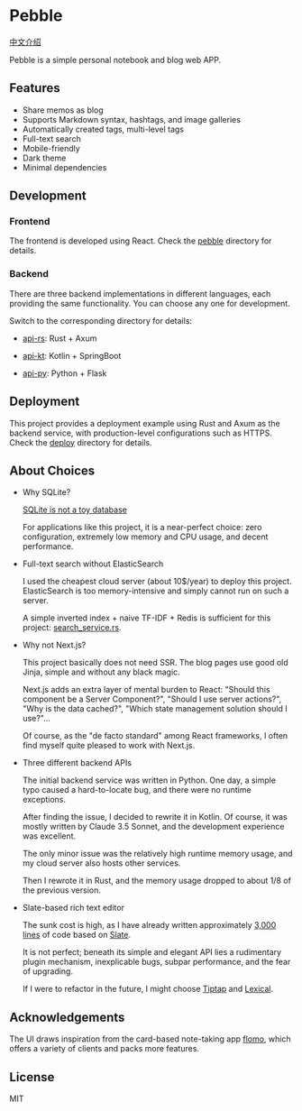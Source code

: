 # Pebble

[中文介绍](./README-zh.md)

Pebble is a simple personal notebook and blog web APP.

## Features

* Share memos as blog
* Supports Markdown syntax, hashtags, and image galleries
* Automatically created tags, multi-level tags
* Full-text search
* Mobile-friendly
* Dark theme
* Minimal dependencies

## Development

### Frontend

The frontend is developed using React. Check the [pebble](./pebble) directory for details.

### Backend

There are three backend implementations in different languages, each providing the same functionality. You can choose any one for development.

Switch to the corresponding directory for details:

* [api-rs](./api-rs): Rust + Axum

* [api-kt](./api-kt): Kotlin + SpringBoot

* [api-py](./api-py): Python + Flask

## Deployment

This project provides a deployment example using Rust and Axum as the backend service, with production-level configurations such as HTTPS. Check the [deploy](./deploy) directory for details.

## About Choices

* Why SQLite?

  [SQLite is not a toy database](https://antonz.org/sqlite-is-not-a-toy-database/)

  For applications like this project, it is a near-perfect choice: zero configuration, extremely low memory and CPU usage, and decent performance.

* Full-text search without ElasticSearch

  I used the cheapest cloud server (about 10$/year) to deploy this project. ElasticSearch is too memory-intensive and simply cannot run on such a server.

  A simple inverted index + naive TF-IDF + Redis is sufficient for this project: [search_service.rs](./api-rs/src/service/search_service.rs).

* Why not Next.js?

  This project basically does not need SSR. The blog pages use good old Jinja, simple and without any black magic.

  Next.js adds an extra layer of mental burden to React: "Should this component be a Server Component?", "Should I use server actions?", "Why is the data cached?", "Which state management solution should I use?"...

  Of course, as the "de facto standard" among React frameworks, I often find myself quite pleased to work with Next.js.

* Three different backend APIs

  The initial backend service was written in Python. One day, a simple typo caused a hard-to-locate bug, and there were no runtime exceptions.

  After finding the issue, I decided to rewrite it in Kotlin. Of course, it was mostly written by Claude 3.5 Sonnet, and the development experience was excellent.

  The only minor issue was the relatively high runtime memory usage, and my cloud server also hosts other services.

  Then I rewrote it in Rust, and the memory usage dropped to about 1/8 of the previous version.

* Slate-based rich text editor

  The sunk cost is high, as I have already written approximately [3,000 lines](pebble/src/components/editor) of code based on [Slate](https://github.com/ianstormtaylor/slate).

  It is not perfect; beneath its simple and elegant API lies a rudimentary plugin mechanism, inexplicable bugs, subpar performance, and the fear of upgrading.

  If I were to refactor in the future, I might choose [Tiptap](https://github.com/ueberdosis/tiptap) and [Lexical](https://github.com/facebook/lexical).

## Acknowledgements

The UI draws inspiration from the card-based note-taking app [flomo](https://flomoapp.com/),
which offers a variety of clients and packs more features.

## License

MIT
